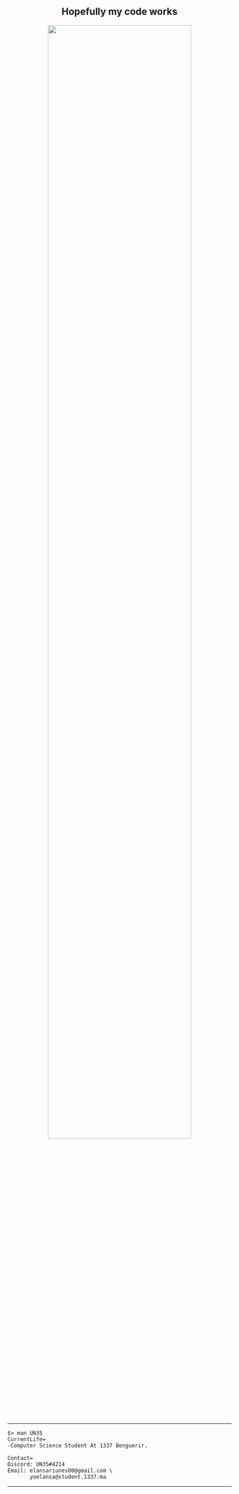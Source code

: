 <div align="center">
          <h2>Hopefully my code works</h2>
          <img width="80%" src="https://media.giphy.com/media/RbDKaczqWovIugyJmW/giphy.gif">
</div>

---

```
$> man UN35
CurrentLife=
-Computer Science Student At 1337 Benguerir.

Contact=
Discord: UN35#4214
Email: elansariunes00@gmail.com \
       yoelansa@student.1337.ma
```
---
<!--
```./1337_CURSUS CARD```
<div align="center">

[![yoelansa's 42 stats](https://badge42.vercel.app/api/v2/cldhgkdh900640gl92a3fc4ga/stats?cursusId=21&coalitionId=79)](https://github.com/JaeSeoKim/badge42)

</div>

---
-->

